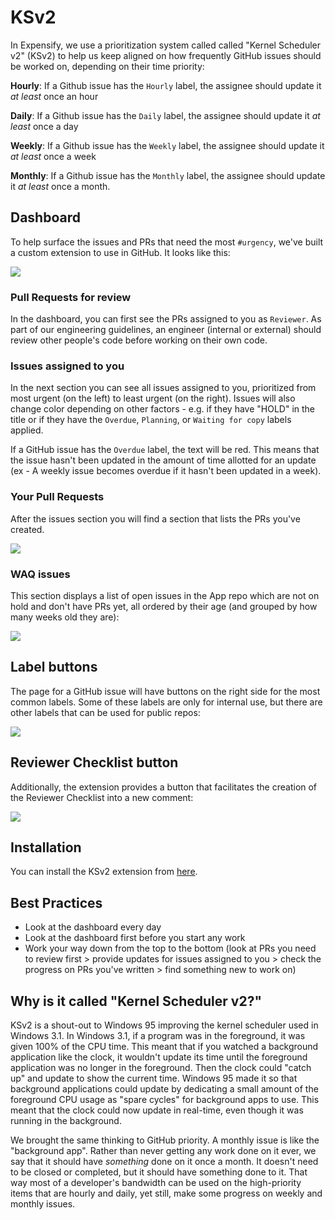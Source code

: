 # KSv2

In Expensify, we use a prioritization system called called "Kernel Scheduler v2" (KSv2) to help us keep aligned on how frequently GitHub issues should be worked on, depending on their time priority:

**Hourly**: If a Github issue has the `Hourly` label, the assignee should update it *at least* once an hour

**Daily**: If a Github issue has the `Daily` label, the assignee should update it *at least* once a day

**Weekly**: If a Github issue has the `Weekly` label, the assignee should update it *at least* once a week

**Monthly**: If a Github issue has the `Monthly` label, the assignee should update it *at least* once a month.

## Dashboard

To help surface the issues and PRs that need the most `#urgency`, we've built a custom extension to use in GitHub. It looks like this:

<img src="https://user-images.githubusercontent.com/6829422/213875977-8ff4cf19-7690-4203-ae13-a8da259be7d0.png" />

### Pull Requests for review

In the dashboard, you can first see the PRs assigned to you as `Reviewer`. As part of our engineering guidelines, an engineer (internal or external) should review other people's code before working on their own code.

### Issues assigned to you

In the next section you can see all issues assigned to you, prioritized from most urgent (on the left) to least urgent (on the right). Issues will also change color depending on other factors - e.g. if they have "HOLD" in the title or if they have the `Overdue`, `Planning`, or `Waiting for copy` labels applied.

If a GitHub issue has the `Overdue` label, the text will be red. This means that the issue hasn't been updated in the amount of time allotted for an update (ex - A weekly issue becomes overdue if it hasn't been updated in a week).

### Your Pull Requests

After the issues section you will find a section that lists the PRs you've created.

<img src="https://user-images.githubusercontent.com/6829422/213875978-3df6bcd0-ee9a-472a-9a9f-6db70486bcf0.png" />

### WAQ issues

This section displays a list of open issues in the App repo which are not on hold and don't have PRs yet, all ordered by their age (and grouped by how many weeks old they are):

<img src="https://user-images.githubusercontent.com/6829422/213875962-fb1f23d0-59b9-4d05-960e-160e34c83cf0.png" />

## Label buttons

The page for a GitHub issue will have buttons on the right side for the most common labels. Some of these labels are only for internal use, but there are other labels that can be used for public repos:

<img src="https://user-images.githubusercontent.com/6829422/214215474-e7f03411-dea1-44ea-9ca0-3780d7ea2740.png" />

## Reviewer Checklist button

Additionally, the extension provides a button that facilitates the creation of the Reviewer Checklist into a new comment:

<img src="https://user-images.githubusercontent.com/6829422/214215497-ac268e40-0830-43bf-967d-fe667bc2de71.png" />

## Installation

You can install the KSv2 extension from [here](https://github.com/Expensify/k2-extension/).

## Best Practices
- Look at the dashboard every day
- Look at the dashboard first before you start any work
- Work your way down from the top to the bottom (look at PRs you need to review first > provide updates for issues assigned to you > check the progress on PRs you've written > find something new to work on)

## Why is it called "Kernel Scheduler v2?"
KSv2 is a shout-out to Windows 95 improving the kernel scheduler used in Windows 3.1. In Windows 3.1, if a program was in the foreground, it was given 100% of the CPU time. This meant that if you watched a background application like the clock, it wouldn't update its time until the foreground application was no longer in the foreground. Then the clock could "catch up" and update to show the current time. Windows 95 made it so that background applications could update by dedicating a small amount of the foreground CPU usage as "spare cycles" for background apps to use. This meant that the clock could now update in real-time, even though it was running in the background.

We brought the same thinking to GitHub priority. A monthly issue is like the "background app". Rather than never getting any work done on it ever, we say that it should have _something_ done on it once a month. It doesn't need to be closed or completed, but it should have something done to it. That way most of a developer's bandwidth can be used on the high-priority items that are hourly and daily, yet still, make some progress on weekly and monthly issues.
